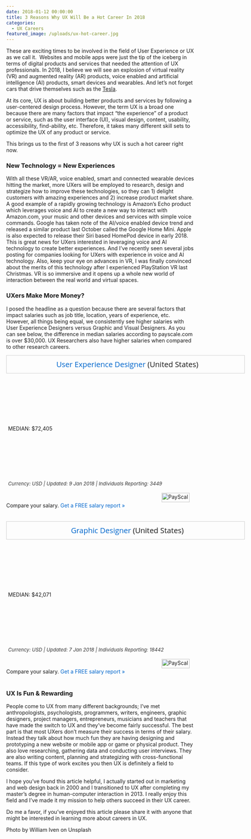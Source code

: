 ```yaml
---
date: 2018-01-12 00:00:00
title: 3 Reasons Why UX Will Be a Hot Career In 2018
categories:
  - UX Careers
featured_image: /uploads/ux-hot-career.jpg
---
```



These are exciting times to be involved in the field of User Experience or UX as we call it. &nbsp;Websites and mobile apps were just the tip of the iceberg in terms of digital products and services that needed the attention of UX professionals. In 2018, I believe we will see an explosion of virtual reality (VR) and augmented reality (AR) products, voice enabled and artificial intelligence (AI) products, smart devices and wearables. And let’s not forget cars that drive themselves such as the [Tesla](https://www.tesla.com/autopilot).

At its core, UX is about building better products and services by following a user-centered design process. However, the term UX is a broad one because there are many factors that impact “the experience” of a product or service, such as the user interface (UI), visual design, content, usability, accessibility, find-ability, etc. Therefore, it takes many different skill sets to optimize the UX of any product or service.

This brings us to the first of 3 reasons why UX is such a hot career right now.

### **New Technology = New Experiences**

With all these VR/AR, voice enabled, smart and connected wearable devices hitting the market, more UXers will be employed to research, design and strategize how to improve these technologies, so they can 1) delight customers with amazing experiences and 2) increase product market share. A good example of a rapidly growing technology is Amazon’s Echo product which leverages voice and AI to create a new way to interact with Amazon.com, your music and other devices and services with simple voice commands. Google has taken note of the AI/voice enabled device trend and released a similar product last October called the Google Home Mini. Apple is also expected to release their Siri based HomePod device in early 2018. This is great news for UXers interested in leveraging voice and AI technology to create better experiences. And I’ve recently seen several jobs posting for companies looking for UXers with experience in voice and AI technology. Also, keep your eye on advances in VR, I was finally convinced about the merits of this technology after I experienced PlayStation VR last Christmas. VR is so immersive and it opens up a whole new world of interaction between the real world and virtual spaces.

### **UXers Make More Money?**

I posed the headline as a question because there are several factors that impact salaries such as job title, location, years of experience, etc. However, all things being equal, we consistently see higher salaries with User Experience Designers versus Graphic and Visual Designers. As you can see below, the difference in median salaries according to payscale.com is over $30,000. UX Researchers also have higher salaries when compared to other research careers.

<div style="width:628px; border: 1px solid #cecece; font-family: 'Open Sans'; padding:10px 0 10px 10px;"><div style="font-size:20px; text-align: center;"><a style="text-decoration: none; color:#0066cc;" target="_blank" rel="nofollow" href="https://www.payscale.com/research/US/Job=User_Experience_Designer/Salary">User Experience Designer</a> (United States)</div><span></span></div>

<link rel="stylesheet" type="text/css" href="https://fonts.googleapis.com/css?family=Open+Sans:400italic,400,700" />

<link rel="stylesheet" type="text/css" href="https://cdn-payscale.com/css/rc-chart.css" />

<div class="results-salary" style="width: 608px;; padding: 0 5px 0 5px;"><span><style type="text/css">.medianHeader,.medianClear,.bottomClear{display : none;}</style></span><div><div class="sectionBody"><div class="results-salary"><div class="clip-children"><div class="ticklines-header"><div class="clear" style="min-height: 5px;">&nbsp;</div><div class="head-block"><div class="tickheader">&nbsp;</div></div><div class="clear" style="min-height: 54px;">&nbsp;</div></div><div class="results-table"><div class="linepane"><div class="line" style="left: 0%">&nbsp;</div><div class="whiteline" style="left: 62.9232513050665%">&nbsp;</div><div class="you_star_container" style="left: 62.9232513050665%;"><div class="you_star">&nbsp;</div></div><div class="you_label_arrow" style="left: 62.9232513050665%;"><div class="you_label" style="left: -50%;"><span>MEDIAN: $72,405</span></div></div></div><div><div class="stripe"><div class="salary-info"><div class="graph"><div class="box stripe10to25percent" style="left: 41.94%;width: 9.54%">&nbsp;</div><div class="box stripe25to75percent" style="left: 51.49%;width: 24.48%">&nbsp;</div><div class="box stripe75to90percent" style="left: 75.97%;width: 14.03%">&nbsp;</div></div></div></div></div></div><div class="arrow-right">&nbsp;</div><div class="clear">&nbsp;</div><div class="ticklines-header"><div class="head-block"><div class="tickheader">&nbsp;</div></div><div class="clear" style="min-height: 20px;">&nbsp;</div></div><div class="clear bottomClear" style="min-height: 10px;">&nbsp;</div></div></div><div style="font-size: 13px; padding-top: 9px; font-style: italic; color: #333;"><span>Currency: USD | Updated: 9 Jan 2018 | Individuals Reporting: 3449</span></div></div></div><div style="margin:0 auto;">&nbsp;</div></div>

<script type="text/javascript" src="https://www.payscale.com/syndication/total_pay_chart.aspx?js=&amp;country=United+States&amp;city=&amp;state=&amp;job=User+Experience+Designer&amp;company=&amp;width=628px&amp;showhourly=0&amp;chartTNG=1&amp;showfooter=1&amp;reportid=7518fdfe&amp;skills=&amp;explvl="></script>

<div style="float: right; padding-right: 12px;"><img alt="PayScale" height="25" width="75" src="https://www.payscale.com/images/small_logo_transparent.png" /></div>

<div style="font-size: 13px; padding-top: 9px; font-style: italic; color: #333;">&nbsp;</div>

<div style="font-size: 14px;">Compare your salary. <a rel="nofollow" target="_blank" style="color: #0066cc; text-decoration: none;" href="https://www.payscale.com/wizards/choose.aspx?TK=Embed_Lg">Get a FREE salary report &raquo;</a></div>

<div style="font-size: 14px;">&nbsp;</div>

<div style="font-size: 14px;">&nbsp;</div>

<div style="width:628px; border: 1px solid #cecece; font-family: 'Open Sans'; padding:10px 0 10px 10px;"><div style="font-size:20px; text-align: center;"><a style="text-decoration: none; color:#0066cc;" target="_blank" rel="nofollow" href="https://www.payscale.com/research/US/Job=Graphic_Designer/Salary">Graphic Designer</a> (United States)</div><span></span></div>

<link rel="stylesheet" type="text/css" href="https://fonts.googleapis.com/css?family=Open+Sans:400italic,400,700" />

<link rel="stylesheet" type="text/css" href="https://cdn-payscale.com/css/rc-chart.css" />

<div class="results-salary" style="width: 608px;; padding: 0 5px 0 5px;"><span><style type="text/css">.medianHeader,.medianClear,.bottomClear{display : none;}</style></span><div><div class="sectionBody"><div class="results-salary"><div class="clip-children"><div class="ticklines-header"><div class="clear" style="min-height: 5px;">&nbsp;</div><div class="head-block"><div class="tickheader">&nbsp;</div></div><div class="clear" style="min-height: 54px;">&nbsp;</div></div><div class="results-table"><div class="linepane"><div class="line" style="left: 0%">&nbsp;</div><div class="whiteline" style="left: 62.4834171193528%">&nbsp;</div><div class="you_star_container" style="left: 62.4834171193528%;"><div class="you_star">&nbsp;</div></div><div class="you_label_arrow" style="left: 62.4834171193528%;"><div class="you_label" style="left: -50%;"><span>MEDIAN: $42,071</span></div></div></div><div><div class="stripe"><div class="salary-info"><div class="graph"><div class="box stripe10to25percent" style="left: 45.35%;width: 8.02%">&nbsp;</div><div class="box stripe25to75percent" style="left: 53.38%;width: 21.72%">&nbsp;</div><div class="box stripe75to90percent" style="left: 75.09%;width: 14.91%">&nbsp;</div></div></div></div></div></div><div class="arrow-right">&nbsp;</div><div class="clear">&nbsp;</div><div class="ticklines-header"><div class="head-block"><div class="tickheader">&nbsp;</div></div><div class="clear" style="min-height: 20px;">&nbsp;</div></div><div class="clear bottomClear" style="min-height: 10px;">&nbsp;</div></div></div><div style="font-size: 13px; padding-top: 9px; font-style: italic; color: #333;"><span>Currency: USD | Updated: 7 Jan 2018 | Individuals Reporting: 18442</span></div></div></div><div style="margin:0 auto;">&nbsp;</div></div>

<script type="text/javascript" src="https://www.payscale.com/syndication/total_pay_chart.aspx?js=&amp;country=United+States&amp;city=&amp;state=&amp;job=Graphic+Designer&amp;company=&amp;width=628px&amp;showhourly=0&amp;chartTNG=1&amp;showfooter=1&amp;reportid=18f6bd57&amp;skills=&amp;explvl="></script>

<div style="float: right; padding-right: 12px;"><img alt="PayScale" height="25" width="75" src="https://www.payscale.com/images/small_logo_transparent.png" /></div>

<div style="font-size: 13px; padding-top: 9px; font-style: italic; color: #333;">&nbsp;</div>

<div style="font-size: 14px;">Compare your salary. <a rel="nofollow" target="_blank" style="color: #0066cc; text-decoration: none;" href="https://www.payscale.com/wizards/choose.aspx?TK=Embed_Lg">Get a FREE salary report &raquo;</a></div>

<div style="font-size: 14px;">&nbsp;</div>

### **UX Is Fun & Rewarding**

People come to UX from many different backgrounds; I’ve met anthropologists, psychologists, programmers, writers, engineers, graphic designers, project managers, entrepreneurs, musicians and teachers that have made the switch to UX and they’ve become fairly successful. The best part is that most UXers don’t measure their success in terms of their salary. Instead they talk about how much fun they are having designing and prototyping a new website or mobile app or game or physical product. They also love researching, gathering data and conducting user interviews. They are also writing content, planning and strategizing with cross-functional teams. If this type of work excites you then UX is definitely a field to consider.

I hope you’ve found this article helpful, I actually started out in marketing and web design back in 2000 and I transitioned to UX after completing my master’s degree in human-computer interaction in 2013. I really enjoy this field and I’ve made it my mission to help others succeed in their UX career.

Do me a favor, if you’ve enjoyed this article please share it with anyone that might be interested in learning more about careers in UX.

Photo by William Iven on Unsplash